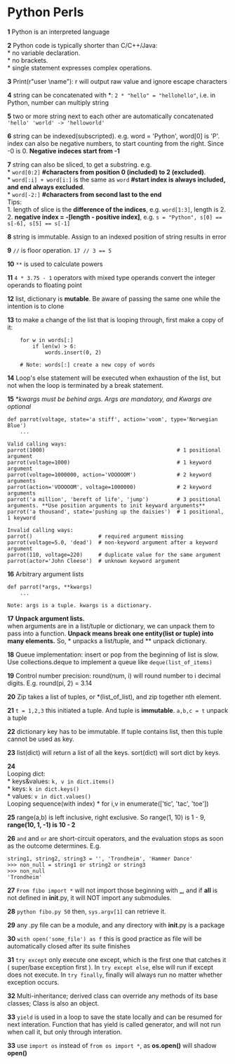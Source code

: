 # Python Perls

**1** Python is an interpreted language

**2** Python code is typically shorter than C/C++/Java:  
	* no variable declaration.  
	* no brackets.  
	* single statement expresses complex operations.

**3** Print(r"user \name"): r will output raw value and ignore escape characters

**4** string can be concatenated with *: ```2 * "hello" = "hellohello"```, i.e. in Python, number can multiply string

**5** two or more string next to each other are automatically concatenated ```'hello' 'world' -> 'helloworld'```

**6** string can be indexed(subscripted). e.g. word = 'Python', word[0] is 'P'. index can also be negative numbers, to start counting from the right. Since -0 is 0. **Negative indeces start from -1**

**7** string can also be sliced, to get a substring. e.g.   
	* ```word[0:2]``` **#characters from position 0 (included) to 2 (excluded)**.  
	* ```word[:i] + word[i:]``` is the same as ```word``` **#start index is always included, and end always excluded**.   
	* ```word[-2:]``` **#characters from second last to the end**   
	Tips:   
	1. length of slice is the **difference of the indices**, e.g. ```word[1:3]```, length is 2.  
	2. **negative index = -[length - positive index]**, e.g. ```s = "Python", s[0] == s[-6], s[5] == s[-1]```

**8** string is immutable. Assign to an indexed position of string results in error

**9** ```//``` is floor operation. ```17 // 3 == 5```

**10** ```**``` is used to calculate powers

**11** ```4 * 3.75 - 1``` operators with mixed type operands convert the integer operands to floating point

**12** list, dictionary is **mutable**. Be aware of passing the same one while the intention is to clone

**13** to make a change of the list that is looping through, first make a copy of it:   
	 
		for w in words[:]
			if len(w) > 6:
				words.insert(0, 2)
		
		# Note: words[:] create a new copy of words

**14** Loop's else statement will be executed when exhaustion of the list, but not when the loop is terminated by a break statement.

**15** **kwargs must be behind *args. Args are mandatory, and Kwargs are optional**

	def parrot(voltage, state='a stiff', action='voom', type='Norwegian Blue')
		...
	
	Valid calling ways:
	parrot(1000)                                          # 1 positional argument
	parrot(voltage=1000)                                  # 1 keyword argument
	parrot(voltage=1000000, action='VOOOOOM')             # 2 keyword arguments
	parrot(action='VOOOOOM', voltage=1000000)             # 2 keyword arguments
	parrot('a million', 'bereft of life', 'jump')         # 3 positional arguments. **Use position arguments to init keyward arguments**
	parrot('a thousand', state='pushing up the daisies')  # 1 positional, 1 keyword
	
	Invalid calling ways:
	parrot()                     # required argument missing
	parrot(voltage=5.0, 'dead')  # non-keyword argument after a keyword argument
	parrot(110, voltage=220)     # duplicate value for the same argument
	parrot(actor='John Cleese')  # unknown keyword argument

**16** Arbitrary argument lists
	
	def parrot(*args, **kwargs)
		...
	
	Note: args is a tuple. kwargs is a dictionary.

**17** **Unpack argument lists.**  
when arguments are in a list/tuple or dictionary, we can unpack them to pass into a function. **Unpack means break one entity(list or tuple) into many elements.** So, * unpacks a list/tuple, and ** unpack dictionary.

**18** 
Queue implementation: insert or pop from the beginning of list is slow. Use collections.deque to implement a queue like ```deque(list_of_items)```

**19**
Control number precision: round(num, i) will round number to i decimal digits. E.g. round(pi, 2) = 3.14

**20**
Zip takes a list of tuples, or *(list_of_list), and zip together nth element.

**21**
```t = 1,2,3``` this initiated a tuple. And tuple is **immutable**. ```a,b,c = t``` unpack a tuple

**22**
dictionary key has to be immutable. If tuple contains list, then this tuple cannot be used as key.

**23**
list(dict) will return a list of all the keys. sort(dict) will sort dict by keys.

**24**   
Looping dict:   
		* keys&values: ```k, v in dict.items()```    
		* keys: ```k in dict.keys()```              
		* values: ```v in dict.values()```    
Looping sequence(with index)
		* for i,v in enumerate(['tic', 'tac', 'toe'])

**25**
range(a,b) is left inclusive, right exclusive. So range(1, 10) is 1 - 9, **range(10, 1, -1) is 10 - 2**        

**26**
```and``` and ```or``` are short-circuit operators, and the evaluation stops as soon as the outcome determines. E.g.

```
string1, string2, string3 = '', 'Trondheim', 'Hammer Dance'
>>> non_null = string1 or string2 or string3
>>> non_null
'Trondheim'
```

**27**
```From fibo import *``` will not import those beginning with **_**, and if __all__ is not defined in __init__.py, it will NOT import any submodules.

**28**
```python fibo.py 50``` then, ```sys.argv[1]``` can retrieve it.

**29** any .py file can be a module, and any directory with __init__.py is a package

**30** ```with open('some_file') as f``` this is good practice as file will be automatically closed after its suite finishes

**31** ```try except``` only execute one except, which is the first one that catches it ( super/base exception first ). In ```try except else```, else will run if except does not execute. In ```try finally```, finally will always run no matter whether exception occurs.

**32** Multi-inheritance; derived class can override any methods of its base classes; Class is also an object.

**33** ```yield``` is used in a loop to save the state locally and can be resumed for next interation. Function that has yield is called generator, and will not run when call it, but only through interation.

**33** use ```import os``` instead of ```from os import *```, as __os.open()__ will shadow __open()__



	  


 
